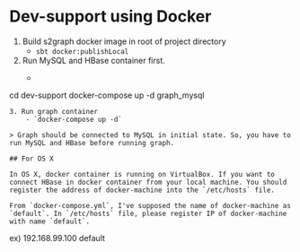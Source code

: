 # Dev-support using Docker

1. Build s2graph docker image in root of project directory
	- `sbt docker:publishLocal`
2. Run MySQL and HBase container first.
	- ```
cd dev-support
docker-compose up -d graph_mysql
```
3. Run graph container
	- `docker-compose up -d`

> Graph should be connected to MySQL in initial state. So, you have to run MySQL and HBase before running graph.

## For OS X

In OS X, docker container is running on VirtualBox. If you want to connect HBase in docker container from your local machine. You should register the address of docker-machine into the `/etc/hosts` file.

From `docker-compose.yml`, I've supposed the name of docker-machine as `default`. In `/etc/hosts` file, please register IP of docker-machine with name `default`.

```
ex)
192.168.99.100 default
```
